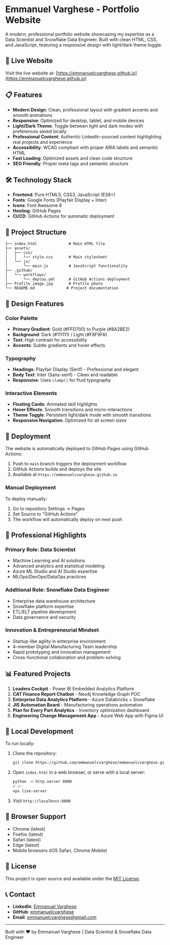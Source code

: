 # Emmanuel Varghese - Portfolio Website

A modern, professional portfolio website showcasing my expertise as a Data Scientist and Snowflake Data Engineer. Built with clean HTML, CSS, and JavaScript, featuring a responsive design with light/dark theme toggle.

## 🚀 Live Website

Visit the live website at: [https://emmanuelcvarghese.github.io](https://emmanuelcvarghese.github.io)

## 📋 Features

- **Modern Design**: Clean, professional layout with gradient accents and smooth animations
- **Responsive**: Optimized for desktop, tablet, and mobile devices
- **Light/Dark Theme**: Toggle between light and dark modes with preferences saved locally
- **Professional Content**: Authentic LinkedIn-sourced content highlighting real projects and experience
- **Accessibility**: WCAG compliant with proper ARIA labels and semantic HTML
- **Fast Loading**: Optimized assets and clean code structure
- **SEO Friendly**: Proper meta tags and semantic structure

## 🛠️ Technology Stack

- **Frontend**: Pure HTML5, CSS3, JavaScript (ES6+)
- **Fonts**: Google Fonts (Playfair Display + Inter)
- **Icons**: Font Awesome 6
- **Hosting**: GitHub Pages
- **CI/CD**: GitHub Actions for automatic deployment

## 📁 Project Structure

```text
├── index.html              # Main HTML file
├── assets/
│   ├── css/
│   │   └── style.css       # Main stylesheet
│   └── js/
│       └── main.js         # JavaScript functionality
├── .github/
│   └── workflows/
│       └── deploy.yml      # GitHub Actions deployment
├── Profile_image.jpg       # Profile photo
└── README.md              # Project documentation
```

## 🎨 Design Features

### Color Palette

- **Primary Gradient**: Gold (#FFD700) to Purple (#8A2BE2)
- **Background**: Dark (#111111) / Light (#F8F9FA)
- **Text**: High contrast for accessibility
- **Accents**: Subtle gradients and hover effects

### Typography

- **Headings**: Playfair Display (Serif) - Professional and elegant
- **Body Text**: Inter (Sans-serif) - Clean and readable
- **Responsive**: Uses `clamp()` for fluid typography

### Interactive Elements

- **Floating Cards**: Animated skill highlights
- **Hover Effects**: Smooth transitions and micro-interactions
- **Theme Toggle**: Persistent light/dark mode with smooth transitions
- **Responsive Navigation**: Optimized for all screen sizes

## 🚀 Deployment

The website is automatically deployed to GitHub Pages using GitHub Actions:

1. Push to `main` branch triggers the deployment workflow
2. GitHub Actions builds and deploys the site
3. Available at `https://emmanuelcvarghese.github.io`

### Manual Deployment

To deploy manually:

1. Go to repository Settings → Pages
2. Set Source to "GitHub Actions"
3. The workflow will automatically deploy on next push

## 💼 Professional Highlights

### Primary Role: Data Scientist

- Machine Learning and AI solutions
- Advanced analytics and statistical modeling
- Azure ML Studio and AI Studio expertise
- MLOps/DevOps/DataOps practices

### Additional Role: Snowflake Data Engineer

- Enterprise data warehouse architecture
- Snowflake platform expertise
- ETL/ELT pipeline development
- Data governance and security

### Innovation & Entrepreneurial Mindset

- Startup-like agility in enterprise environment
- 4-member Digital Manufacturing Team leadership
- Rapid prototyping and innovation management
- Cross-functional collaboration and problem-solving

## 📊 Featured Projects

1. **Leaders Cockpit** - Power BI Embedded Analytics Platform
2. **CAT Finance Report Chatbot** - Neo4j Knowledge Graph POC
3. **Enterprise Data Analytics Platform** - Azure Databricks + Snowflake
4. **JIS Automation Board** - Manufacturing operations automation
5. **Plan for Every Part Analytics** - Inventory optimization dashboard
6. **Engineering Change Management App** - Azure Web App with Figma UI

## 🔧 Local Development

To run locally:

1. Clone the repository:

   ```bash
   git clone https://github.com/emmanuelcvarghese/emmanuelcvarghese.github.io.git
   ```

2. Open `index.html` in a web browser, or serve with a local server:

   ```bash
   python -m http.server 8000
   # or
   npx live-server
   ```

3. Visit `http://localhost:8000`

## 📱 Browser Support

- Chrome (latest)
- Firefox (latest)
- Safari (latest)
- Edge (latest)
- Mobile browsers (iOS Safari, Chrome Mobile)

## 📄 License

This project is open source and available under the [MIT License](LICENSE).

## 📞 Contact

- **LinkedIn**: [Emmanuel Varghese](https://linkedin.com/in/emmanuelvarghese)
- **GitHub**: [emmanuelcvarghese](https://github.com/emmanuelcvarghese)
- **Email**: [emmanuelcvarghese@gmail.com](mailto:emmanuelcvarghese@gmail.com)

---

Built with ❤️ by Emmanuel Varghese | Data Scientist & Snowflake Data Engineer
